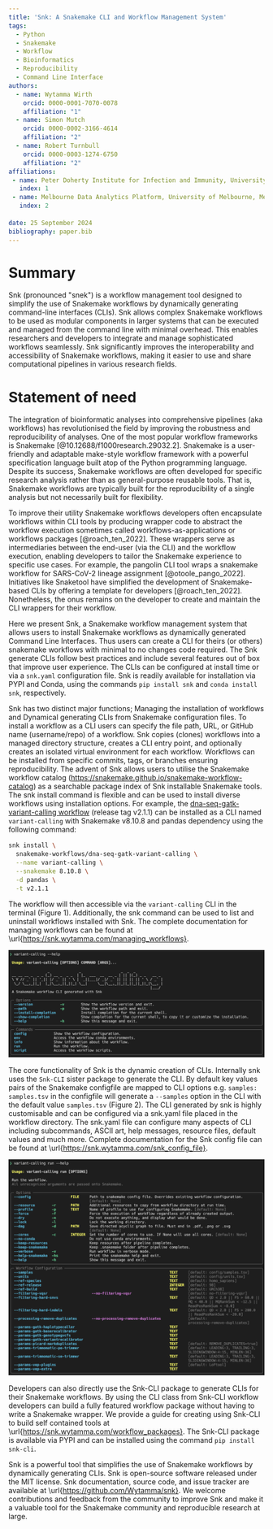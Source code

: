 ```yaml
---
title: 'Snk: A Snakemake CLI and Workflow Management System'
tags:
  - Python
  - Snakemake
  - Workflow
  - Bioinformatics
  - Reproducibility
  - Command Line Interface
authors:
  - name: Wytamma Wirth
    orcid: 0000-0001-7070-0078
    affiliation: "1"
  - name: Simon Mutch
    orcid: 0000-0002-3166-4614
    affiliation: "2"
  - name: Robert Turnbull
    orcid: 0000-0003-1274-6750
    affiliation: "2"
affiliations:
 - name: Peter Doherty Institute for Infection and Immunity, University of Melbourne, Australia
   index: 1
 - name: Melbourne Data Analytics Platform, University of Melbourne, Melbourne 3010, Australia
   index: 2

date: 25 September 2024
bibliography: paper.bib
---
```


# Summary

Snk (pronounced "snek") is a workflow management tool designed to simplify the use of Snakemake workflows by dynamically generating command-line interfaces (CLIs). Snk allows complex Snakemake workflows to be used as modular components in larger systems that can be executed and managed from the command line with minimal overhead. This enables researchers and developers to integrate and manage sophisticated workflows seamlessly. Snk significantly improves the interoperability and accessibility of Snakemake workflows, making it easier to use and share computational pipelines in various research fields.

# Statement of need

The integration of bioinformatic analyses into comprehensive pipelines (aka workflows) has revolutionised the field by improving the robustness and reproducibility of analyses. One of the most popular workflow frameworks is Snakemake [@10.12688/f1000research.29032.2]. Snakemake is a user-friendly and adaptable make-style workflow framework with a powerful specification language built atop of the Python programming language. Despite its success, Snakemake workflows are often developed for specific research analysis rather than as general-purpose reusable tools. That is, Snakemake workflows are typically built for the reproducibility of a single analysis but not necessarily built for flexibility. 

To improve their utility Snakemake workflows developers often encapsulate workflows within CLI tools by producing wrapper code to abstract the workflow execution sometimes called workflows-as-applications or workflows packages [@roach_ten_2022]. These wrappers serve as intermediaries between the end-user (via the CLI) and the workflow execution, enabling developers to tailor the Snakemake experience to specific use cases. For example, the pangolin CLI tool wraps a snakemake workflow for SARS-CoV-2 lineage assignment [@otoole_pango_2022]. Initiatives like Snaketool have simplified the development of Snakemake-based CLIs by offering a template for developers [@roach_ten_2022]. Nonetheless, the onus remains on the developer to create and maintain the CLI wrappers for their workflow.

Here we present Snk, a Snakemake workflow management system that allows users to install Snakemake workflows as dynamically generated Command Line Interfaces. Thus users can create a CLI for theirs (or others) snakemake workflows with minimal to no changes code required. The Snk generate CLIs follow best practices and include several features out of box that improve user experience. The CLIs can be configured at install time or via a `snk.yaml` configuration file. Snk is readily available for installation via PYPI and Conda, using the commands `pip install snk` and `conda install snk`, respectively.

Snk has two distinct major functions; Managing the installation of workflows and Dynamical generating CLIs from Snakemake configuration files. To install a workflow as a CLI users can specify the file path, URL, or GitHub name (username/repo) of a workflow. Snk copies (clones) workflows into a managed directory structure, creates a CLI entry point, and optionally creates an isolated virtual environment for each workflow. Workflows can be installed from specific commits, tags, or branches ensuring reproducibility. The advent of Snk allows users to utilise the Snakemake workflow catalog (https://snakemake.github.io/snakemake-workflow-catalog) as a searchable package index of Snk installable Snakemake tools. The snk install command is flexible and can be used to install diverse workflows using installation options. For example, the [dna-seq-gatk-variant-calling workflow](https://github.com/snakemake-workflows/dna-seq-gatk-variant-calling) (release tag v2.1.1) can be installed as a CLI named `variant-calling` with Snakemake v8.10.8 and pandas dependency using the following command:

```bash
snk install \
  snakemake-workflows/dna-seq-gatk-variant-calling \
  --name variant-calling \
  --snakemake 8.10.8 \
  -d pandas \
  -t v2.1.1
```

The workflow will then accessible via the `variant-calling` CLI in the terminal (Figure 1). Additionally, the snk command can be used to list and uninstall workflows installed with Snk. The complete documentation for managing workflows can be found at \url{https://snk.wytamma.com/managing_workflows}.

![The `variant-calling` CLI generated by Snk.](docs/images/variant-calling-cli.png)

The core functionality of Snk is the dynamic creation of CLIs. Internally snk uses the `Snk-CLI` sister package to generate the CLI. By default key values pairs of the Snakemake configfile are mapped to CLI options e.g. `samples: samples.tsv` in the configfile will generate a `--samples` option in the CLI with the default value `samples.tsv` (Figure 2). The CLI generated by snk is highly customisable and can be configured via a snk.yaml file placed in the workflow directory. The snk.yaml file can configure many aspects of CLI including subcommands, ASCII art, help messages, resource files, default values and much more. Complete documentation for the Snk config file can be found at \url{https://snk.wytamma.com/snk_config_file}.

![The the run command of the `variant-calling` CLI dynamically generated from the Snakemake configfile. Several standard options are provided in the Options section e.g. `--dry` (equivalent to Snakemakes `--dry-run`), `--dag` to create a dag plot of the output, and `--cores` witch defaults to all. The Workflow Configuration section contains the options dynamically generated from the configfile. Snk-CLI automatically infers the defaults and types of the options and creates flags for boolean options.](docs/images/variant-calling-cli-run.png) 

Developers can also directly use the Snk-CLI package to generate CLIs for their Snakemake workflows. By using the CLI class from Snk-CLI workflow developers can build a fully featured workflow package without having to write a Snakemake wrapper. We provide a guide for creating using Snk-CLI to build self contained tools at \url{https://snk.wytamma.com/workflow_packages}. The Snk-CLI package is available via PYPI and can be installed using the command `pip install snk-cli`. 

Snk is a powerful tool that simplifies the use of Snakemake workflows by dynamically generating CLIs. Snk is open-source software released under the MIT license. Snk documentation, source code, and issue tracker are available at \url{https://github.com/Wytamma/snk}. We welcome contributions and feedback from the community to improve Snk and make it a valuable tool for the Snakemake community and reproducible research at large.